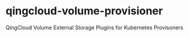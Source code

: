 # qingcloud-volume-provisioner
QingCloud Volume External Storage Plugins for Kubernetes Provisoners
